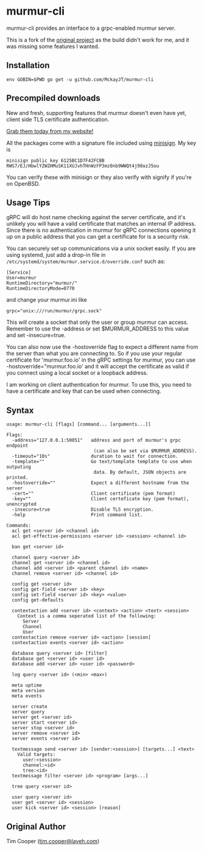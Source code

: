 # murmur-cli

murmur-cli provides an interface to a grpc-enabled murmur server.

This is a fork of the [original project](https://github.com/layeh/murmur-cli)
as the build didn't work for me, and it was missing some features I wanted.

## Installation

    env GOBIN=$PWD go get -u github.com/MckayJT/murmur-cli

## Precompiled downloads

New and fresh, supporting features that murmur doesn't even have yet, client
side TLS certificate authentication.

[Grab them today from my website!](https://octet.space/murmur-cli/)

All the packages come with a signature file included using
[minisign](https://jedisct1.github.io/minisign/). My key is

```
minisign public key 6125BC1D7F42FCBB
RWS7/EJ/HbwlYZWZHMuSK11XUJvhTHnWzFP3mz0nb9WWQt4j98ozJ5ou
```

You can verify these with minisign or they also verify with signify if you're
on OpenBSD.


## Usage Tips

gRPC will do host name checking against the server certificate, and it's
unlikely you will have a valid certificate that matches an internal
IP address. Since there is no authentication in murmur for gRPC connections
opening it up on a public address that you can get a certificate for
is a security risk.

You can securely set up communications via a unix socket easily.
If you are using systemd, just add a drop-in file in
`/etc/systemd/system/murmur.service.d/override.conf` such as:

```
[Service]
User=murmur
RuntimeDirectory="murmur/"
RuntimeDirectoryMode=0770
```

and change your murmur.ini like

```
grpc="unix:///run/murmur/grpc.sock"
```

This will create a socket that only the user or group murmur can access.
Remember to use the -address or set $MURMUR\_ADDRESS to this value
and set -insecure=true.

You can also now use the -hostoverride flag to expect a different name
from the server than what you are connecting to. So if you use your regular
certificate for 'murmur.foo.io' in the gRPC settings for murmur, you can
use -hostoverride="murmur.foo.io' and it will accept the certificate as valid
if you connect using a local socket or a loopback address.

I am working on client authentication for murmur. To use this, you need to have
a certificate and key that can be used when connecting.

## Syntax
    usage: murmur-cli [flags] [command... [arguments...]]

    Flags:
      -address="127.0.0.1:50051"   address and port of murmur's grpc endpoint
                                    (can also be set via $MURMUR_ADDRESS).
      -timeout="10s"               duration to wait for connection.
      -template=""                 Go text/template template to use when outputing
                                    data. By default, JSON objects are printed.
      -hostoverride=""             Expect a different hostname from the server
      -cert=""                     Client certificate (pem format)
      -key=""                      Client certeficate key (pem format), unencrypted
      -insecure=true               Disable TLS encryption.
      -help                        Print command list.

    Commands:
      acl get <server id> <channel id>
      acl get-effective-permissions <server id> <session> <channel id>

      ban get <server id>

      channel query <server id>
      channel get <server id> <channel id>
      channel add <server id> <parent channel id> <name>
      channel remove <server id> <channel id>

      config get <server id>
      config get-field <server id> <key>
      config set-field <server id> <key> <value>
      config get-defaults

      contextaction add <server id> <context> <action> <text> <session>
        Context is a comma seperated list of the following:
          Server
          Channel
          User
      contextaction remove <server id> <action> [session]
      contextaction events <server id> <action>

      database query <server id> [filter]
      database get <server id> <user id>
      database add <server id> <user id> <password>  

      log query <server id> (<min> <max>)

      meta uptime
      meta version
      meta events

      server create
      server query
      server get <server id>
      server start <server id>
      server stop <server id>
      server remove <server id>
      server events <server id>

      textmessage send <server id> [sender:<session>] [targets...] <text>
        Valid targets:
          user:<session>
          channel:<id>
          tree:<id>
      textmessage filter <server id> <program> [args...]

      tree query <server id>

      user query <server id>
      user get <server id> <session>
      user kick <server id> <session> [reason]


## Original Author

Tim Cooper (<tim.cooper@layeh.com>)
